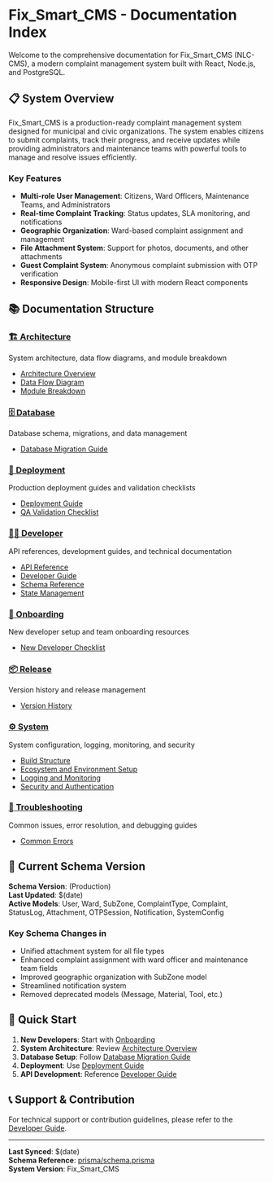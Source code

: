 # Fix_Smart_CMS - Documentation Index

Welcome to the comprehensive documentation for Fix_Smart_CMS (NLC-CMS), a modern complaint management system built with React, Node.js, and PostgreSQL.

## 📋 System Overview

Fix_Smart_CMS is a production-ready complaint management system designed for municipal and civic organizations. The system enables citizens to submit complaints, track their progress, and receive updates while providing administrators and maintenance teams with powerful tools to manage and resolve issues efficiently.

### Key Features
- **Multi-role User Management**: Citizens, Ward Officers, Maintenance Teams, and Administrators
- **Real-time Complaint Tracking**: Status updates, SLA monitoring, and notifications
- **Geographic Organization**: Ward-based complaint assignment and management
- **File Attachment System**: Support for photos, documents, and other attachments
- **Guest Complaint System**: Anonymous complaint submission with OTP verification
- **Responsive Design**: Mobile-first UI with modern React components

## 📚 Documentation Structure

### [🏗️ Architecture](./architecture/README.md)
System architecture, data flow diagrams, and module breakdown
- [Architecture Overview](./architecture/ARCHITECTURE_OVERVIEW.md)
- [Data Flow Diagram](./architecture/DATA_FLOW_DIAGRAM.md)
- [Module Breakdown](./architecture/MODULE_BREAKDOWN.md)

### [🗄️ Database](./database/README.md)
Database schema, migrations, and data management
- [Database Migration Guide](./database/DB_MIGRATION_GUIDE.md)

### [🚀 Deployment](./deployment/README.md)
Production deployment guides and validation checklists
- [Deployment Guide](./deployment/DEPLOYMENT_GUIDE.md)
- [QA Validation Checklist](./deployment/QA_VALIDATION_CHECKLIST.md)

### [👨‍💻 Developer](./developer/README.md)
API references, development guides, and technical documentation
- [API Reference](./developer/API_REFERENCE.md)
- [Developer Guide](./developer/DEVELOPER_GUIDE.md)
- [Schema Reference](./developer/SCHEMA_REFERENCE.md)
- [State Management](./developer/STATE_MANAGEMENT.md)

### [🎯 Onboarding](./onboarding/README.md)
New developer setup and team onboarding resources
- [New Developer Checklist](./onboarding/NEW_DEVELOPER_CHECKLIST.md)

### [📦 Release](./release/README.md)
Version history and release management
- [Version History](./release/VERSION_HISTORY.md)

### [⚙️ System](./system/README.md)
System configuration, logging, monitoring, and security
- [Build Structure](./system/BUILD_STRUCTURE.md)
- [Ecosystem and Environment Setup](./system/ECOSYSTEM_AND_ENV_SETUP.md)
- [Logging and Monitoring](./system/LOGGING_AND_MONITORING.md)
- [Security and Authentication](./system/SECURITY_AND_AUTHENTICATION.md)

### [🔧 Troubleshooting](./troubleshooting/README.md)
Common issues, error resolution, and debugging guides
- [Common Errors](./troubleshooting/COMMON_ERRORS.md)

## 🔄 Current Schema Version

**Schema Version**:   (Production)  
**Last Updated**: $(date)  
**Active Models**: User, Ward, SubZone, ComplaintType, Complaint, StatusLog, Attachment, OTPSession, Notification, SystemConfig

### Key Schema Changes in  
- Unified attachment system for all file types
- Enhanced complaint assignment with ward officer and maintenance team fields
- Improved geographic organization with SubZone model
- Streamlined notification system
- Removed deprecated models (Message, Material, Tool, etc.)

## 🚀 Quick Start

1. **New Developers**: Start with [Onboarding](./onboarding/README.md)
2. **System Architecture**: Review [Architecture Overview](./architecture/README.md)
3. **Database Setup**: Follow [Database Migration Guide](./database/README.md)
4. **Deployment**: Use [Deployment Guide](./deployment/README.md)
5. **API Development**: Reference [Developer Guide](./developer/README.md)

## 📞 Support & Contribution

For technical support or contribution guidelines, please refer to the [Developer Guide](./developer/DEVELOPER_GUIDE.md).

---

**Last Synced**: $(date)  
**Schema Reference**: [prisma/schema.prisma](../prisma/schema.prisma)  
**System Version**: Fix_Smart_CMS  